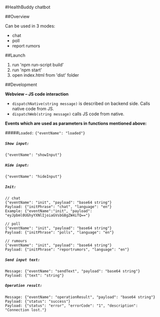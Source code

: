 #HealthBuddy chatbot

##Overview

Can be used in 3 modes:
- chat
- poll
- report rumors


##Launch

1. run 'npm run-script build'
2. run 'npm start'
3. open index.html from 'dist' folder


##Development

**Webview – JS code interaction** 

- `dispatchNative(string message)` is described on backend side. Calls native code from JS. 
- `dispatchWeb(string message)` calls JS code from native.

**Events which are used as parameters in functions mentioned above:**
 
#####`Loaded:` 
 `{"eventName": "loaded"} `

##### `Show input:` 
`{"eventName": "showInput"} `

##### `Hide input:` 
`{"eventName": "hideInput"}` 

##### `Init:` 
````
// chat
{"eventName": "init", "payload": "base64 string"}  
Payload: {"initPhrase": "chat", "language": "en"} 
Example: {"eventName":"init", "payload": "eyJpbml0UGhyYXNlIjoiaGVsbG8gZW4ifQ=="}

// poll 
{"eventName": "init", "payload": "base64 string"}  
Payload: {"initPhrase": "polls", "language": "en"} 

// rumours 
{"eventName": "init", "payload": "base64 string"}  
Payload: {"initPhrase": "reportrumors", "language": "en"} 
````

##### `Send input text:` 

````
Message: {"eventName": "sendText", "payload": "base64 string"} 
Payload: {"text": "string"}
````


##### `Operation result:` 
````
Message: {"eventName": "operationResult", "payload": "base64 string"} 
Payload: {"status": "success"} 
Payload: {"status": "error", "errorCode": "1", "description": "Connection lost."}
```` 
